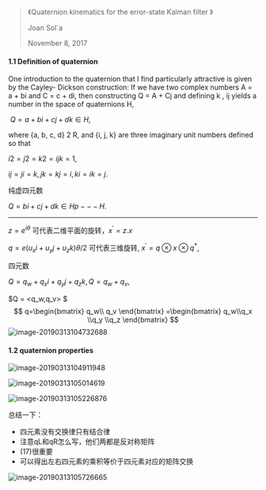 > 《Quaternion kinematics for the error-state Kalman filter 》
>
> Joan Sol`a 
>
> November 8, 2017 



#### 1.1 Definition of quaternion

One introduction to the quaternion that I find particularly attractive is given by the Cayley- Dickson construction: If we have two complex numbers A = a + bi and C = c + di, then constructing Q = A + Cj and defining k , ij yields a number in the space of quaternions H, 

​						$Q = a + bi + cj + dk \in  H ,$ 

where {a, b, c, d} 2 R, and {i, j, k} are three imaginary unit numbers defined so that 

$i2 =j2 =k2 =ijk=1,$ 

$ij=ji=k, jk=kj=i, ki=ik=j.$



纯虚四元数

$Q=bi+cj+dk \in Hp ---H.$

----

$z=e^{i\theta}$ 可代表二维平面的旋转，$x^{'} = z.x$

$q = e(u_xi+u_yj+u_zk)\theta/2$ 可代表三维旋转,  $x^{'} = q\otimes x\otimes q^{*}$,

四元数

$Q=q_w +q_xi+q_yj+q_zk , Q=q_w +q_v ,$ 

$Q = <q_w,q_v> $
$$
q=\begin{bmatrix}
q_w\\ q_v
\end{bmatrix} =\begin{bmatrix}
q_w\\q_x 
\\q_y 
\\q_z 
\end{bmatrix}
$$
![image-20190313104732688](/Users/test/Downloads/7-TestCode/__notebook/Quaternions/image-20190313104732688-2445252.png)

#### 1.2 quaternion properties

![image-20190313104911948](/Users/test/Downloads/7-TestCode/__notebook/Quaternions/image-20190313104911948-2445351.png)

![image-20190313105014619](/Users/test/Downloads/7-TestCode/__notebook/Quaternions/image-20190313105014619-2445414.png)

![image-20190313105226876](/Users/test/Downloads/7-TestCode/__notebook/Quaternions/image-20190313105226876-2445546.png)

总结一下：

- 四元素没有交换律只有结合律
- 注意qL和qR怎么写，他们两都是反对称矩阵
- (17)很重要
- 可以得出左右四元素的乘积等价于四元素对应的矩阵交换

![image-20190313105726665](/Users/test/Downloads/7-TestCode/__notebook/Quaternions/image-20190313105726665-2445846.png)



